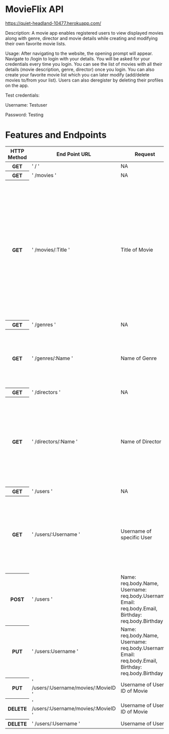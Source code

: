 <h1>MovieFlix API</h1>

https://quiet-headland-10477.herokuapp.com/

Description: A movie app enables registered users to view displayed movies along with genre, director and movie details while creating and modifying their own favorite movie lists.

Usage: After navigating to the website, the opening prompt will appear. Navigate to /login to login with your details. You will be asked for your credentials every time you login. You can see the list of movies with all their details (movie description, genre, director) once you login. You can also create your favorite movie list which you can later modify (add/delete movies to/from your list). Users can also deregister by deleting their profiles on the app.

Test credentials: 

Username: Testuser

Password: Testing


<h1>Features and Endpoints</h1>

<table class="table">
		<thead class="thead-dark">
		  <tr>
			<th scope="col">HTTP Method</th>
			<th scope="col">End Point URL</th>
			<th scope="col">Request</th>
			<th scope="col">Response</th>
			<th scope="col">Format of Response</th>
		  </tr>
		</thead>
		<tbody>
		  <tr>
			<th scope="row">GET</th>
			<td>' / '</td>
			<td>NA</td>
			<td>"Welcome to Mobflix"</td>
			<td>Text</td>
		  </tr>
		  <tr>
			<th scope="row">GET</th>
			<td>' /movies '</td>
			<td>NA</td>
			<td>List of all Movies</td>
			<td>JSON</td>
		  </tr>
		  <tr>
			<th scope="row">GET</th>
			<td>' /movies/:Title '</td>
			<td>Title of Movie</td>
			<td>A JSON object holding data of a single Movie,<br>
				Example:<br>
				{<br>
						"_id": "6141668d44b7a5a6f647d8e0",<br>
						"Title": "Shrek",<br>
						"Description": "Once upon a time, in a far away swamp,
						there lived an ogre named Shrek (Mike Myers) whose precious 
						solitude is suddenly shattered by an invasion of annoying fairy 
						tale characters. They were all banished from their kingdom by the 
						evil Lord Farquaad (John Lithgow). Determined to save their 
						home -- not to mention his -- Shrek cuts a deal with Farquaad and 
						sets out to rescue Princess Fiona (Cameron Diaz) to be Farquaad's bride. 
						Rescuing the Princess may be small compared to her deep, dark secret.",<br>
						"Genre": "6147e412921e904877666dd8",<br>
						"Director": "6147f37d921e904877666df7",<br>
						"ImagePath": "https://en.wikipedia.org/wiki/Shrek#/media/File:Shrek.jpg",<br>
						"Featured": false<br>
						"Actors": [],<br>
				}</td>
			<td>JSON</td>
		  </tr>
		  <tr>
			<th scope="row">GET</th>
			<td>' /genres '</td>
			<td>NA</td>
			<td>List of all Genres</td>
			<td>JSON</td>
		  </tr>
		  <tr>
			<th scope="row">GET</th>
			<td>' /genres/:Name '</td>
			<td>Name of Genre</td>
			<td>A JSON object holding data of a single Genre,<br>
				Example:<br>
					{<br>
						"_id": "6147cf3d921e904877666dbe",<br>
						"Name": "Fantasy",<br>
						"Description": "Fantasy is a genre of speculative fiction set in a
						fictional universe, often inspired by real world myth and folklore."<br>
					}</td>
			<td>JSON</td>
		  </tr>
		  <tr>
			<th scope="row">GET</th>
			<td>' /directors '</td>
			<td>NA</td>
			<td>List of all Directors</td>
			<td>JSON</td>
		  </tr>
		  <tr>
			<th scope="row">GET</th>
			<td>' /directors/:Name '</td>
			<td>Name of Director</td>
			<td>A JSON object holding data of a single Director,<br>
				Example:<br>
					{<br>
						"_id": "6147a5e1dc868250994ebe38",<br>
						"Name": "George Lucas",<br>
						"Bio": "George Lucas  is an American film director, producer,
						screenwriter, and entrepreneur. Lucas is best known for creating
						the Star Wars and Indiana Jones franchises and founding Lucasfilm,
						LucasArts, and Industrial Light & Magic. He served as chairman of
						Lucasfilm before selling it to The Walt Disney Company in 2012.",<br>
						"Birth": "1944-05-14T07:00:00.000Z"<br>
					}</td>
			<td>JSON</td>
		  </tr>
		  <tr>
			<th scope="row">GET</th>
			<td>' /users '</td>
			<td>NA</td>
			<td>List of all Users</td>
			<td>JSON</td>
		  </tr>
		  <tr>
			<th scope="row">GET</th>
			<td>' /users/:Username '</td>
			<td>Username of specific User</td>
			<td>A JSON object holding data of a single User,<br>
				Example:<br>
					{<br>
						"_id": "6147f8a9921e904877666e15",<br>
						"Name": "Gloria Lopez",<br>
						"Username": "GloriusGirl11",<br>
						"Birthday": "1994-07-16T00:00:00.000Z",<br>
						"Email": "Gloria_Lopez@Gmail.com",<br>
						"FavoriteMovies": [<br>
							""<br>
						]<br>
					}</td>
			<td>JSON</td>
		  </tr>
		  <tr>
			<th scope="row">POST</th>
			<td>' /users '</td>
			<td>Name: req.body.Name,<br>
				Username: req.body.Username,<br>
				Email: req.body.Email,<br>
				Birthday: req.body.Birthday</td>
			<td>If Username already exists; req.body.Username + ' already exists' will be returned. 
				If successful creation, a newly created JSON object holding data of a single User.</td>
			<td>JSON</td>
		  </tr>
		  <tr>
			<th scope="row">PUT</th>
			<td>' /users:Username '</td>
			<td>Name: req.body.Name,<br>
				Username: req.body.Username,<br>
				Email: req.body.Email,<br>
				Birthday: req.body.Birthday</td>
			<td>An Updated JSON Object with the requested body input.</td>
			<td>JSON</td>
		  </tr>
		  <tr>
			<th scope="row">PUT</th>
			<td>' /users/:Username/movies/:MovieID '</td>
			<td>Username of User, ID of Movie</td>
			<td>Addition of JSON object of a single movie to the "FavoriteMovies" array</td>
			<td>JSON ObjectId</td>
		  </tr>
		  <tr>
			<th scope="row">DELETE</th>
			<td>' /users/:Username/movies/:MovieID '</td>
			<td>Username of User, ID of Movie</td>
			<td>Deletion of JSON object of single move from the </td>
			<td>NA</td>
		  </tr>
		  <tr>
			<th scope="row">DELETE</th>
			<td>' /users/:Username '</td>
			<td>Username of User</td>
			<td>Deletion of indicated user</td>
			<td>NA</td>
		  </tr>
		</tbody>
	  </table>
